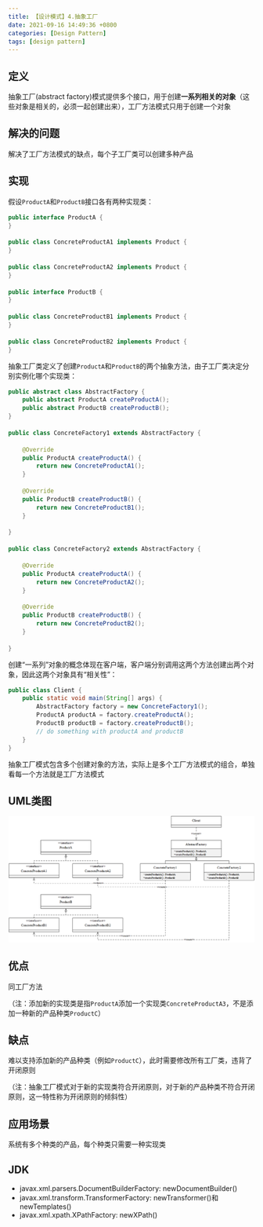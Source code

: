 ```yaml
---
title: 【设计模式】4.抽象工厂
date: 2021-09-16 14:49:36 +0800
categories: [Design Pattern]
tags: [design pattern]
---
```

## 定义
抽象工厂(abstract factory)模式提供多个接口，用于创建**一系列相关的对象**（这些对象是相关的，必须一起创建出来），工厂方法模式只用于创建一个对象

## 解决的问题
解决了工厂方法模式的缺点，每个子工厂类可以创建多种产品

## 实现
假设`ProductA`和`ProductB`接口各有两种实现类：
```java
public interface ProductA {
}
  
public class ConcreteProductA1 implements Product {
}
  
public class ConcreteProductA2 implements Product {
}

public interface ProductB {
}
  
public class ConcreteProductB1 implements Product {
}
  
public class ConcreteProductB2 implements Product {
}
```

抽象工厂类定义了创建`ProductA`和`ProductB`的两个抽象方法，由子工厂类决定分别实例化哪个实现类：
```java
public abstract class AbstractFactory {
    public abstract ProductA createProductA();
    public abstract ProductB createProductB();
}

public class ConcreteFactory1 extends AbstractFactory {

    @Override
    public ProductA createProductA() {
        return new ConcreteProductA1();
    }

    @Override
    public ProductB createProductB() {
        return new ConcreteProductB1();
    }

}

public class ConcreteFactory2 extends AbstractFactory {

    @Override
    public ProductA createProductA() {
        return new ConcreteProductA2();
    }

    @Override
    public ProductB createProductB() {
        return new ConcreteProductB2();
    }

}
```

创建“一系列”对象的概念体现在客户端，客户端分别调用这两个方法创建出两个对象，因此这两个对象具有“相关性”：
```java
public class Client {
    public static void main(String[] args) {
        AbstractFactory factory = new ConcreteFactory1();
        ProductA productA = factory.createProductA();
        ProductB productB = factory.createProductB();
        // do something with productA and productB
    }
}
```

抽象工厂模式包含多个创建对象的方法，实际上是多个工厂方法模式的组合，单独看每一个方法就是工厂方法模式

## UML类图
![抽象工厂模式UML类图](/assets/images/design-pattern-abstract-factory/抽象工厂模式UML类图.png)

## 优点
同工厂方法

（注：添加新的实现类是指`ProductA`添加一个实现类`ConcreteProductA3`，不是添加一种新的产品种类`ProductC`）

## 缺点
难以支持添加新的产品种类（例如`ProductC`），此时需要修改所有工厂类，违背了开闭原则

（注：抽象工厂模式对于新的实现类符合开闭原则，对于新的产品种类不符合开闭原则，这一特性称为开闭原则的倾斜性）

## 应用场景
系统有多个种类的产品，每个种类只需要一种实现类

## JDK
* javax.xml.parsers.DocumentBuilderFactory: newDocumentBuilder()
* javax.xml.transform.TransformerFactory: newTransformer()和newTemplates()
* javax.xml.xpath.XPathFactory: newXPath()
